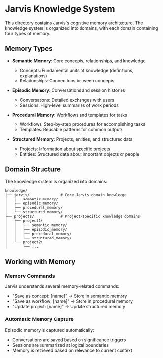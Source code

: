 # Jarvis Knowledge System

This directory contains Jarvis's cognitive memory architecture. The knowledge system is organized into domains, with each domain containing four types of memory.

## Memory Types

- **Semantic Memory**: Core concepts, relationships, and knowledge
  - Concepts: Fundamental units of knowledge (definitions, explanations)
  - Relationships: Connections between concepts
  
- **Episodic Memory**: Conversations and session histories
  - Conversations: Detailed exchanges with users
  - Sessions: High-level summaries of work periods
  
- **Procedural Memory**: Workflows and templates for tasks
  - Workflows: Step-by-step procedures for accomplishing tasks
  - Templates: Reusable patterns for common outputs
  
- **Structured Memory**: Projects, entities, and structured data
  - Projects: Information about specific projects
  - Entities: Structured data about important objects or people

## Domain Structure

The knowledge system is organized into domains:

```
knowledge/
├── jarvis/              # Core Jarvis domain knowledge
│   ├── semantic_memory/
│   ├── episodic_memory/
│   ├── procedural_memory/
│   └── structured_memory/
├── projects/            # Project-specific knowledge domains
│   ├── project1/
│   │   ├── semantic_memory/
│   │   ├── episodic_memory/
│   │   ├── procedural_memory/
│   │   └── structured_memory/
│   └── project2/
│       └── ...
```

## Working with Memory

### Memory Commands

Jarvis understands several memory-related commands:

- "Save as concept: [name]" → Store in semantic memory
- "Save as workflow: [name]" → Store in procedural memory
- "Update project: [name]" → Update structured memory

### Automatic Memory Capture

Episodic memory is captured automatically:

- Conversations are saved based on significance triggers
- Sessions are summarized at logical boundaries
- Memory is retrieved based on relevance to current context 